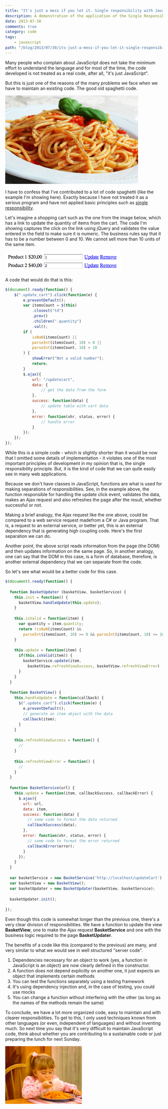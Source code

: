 ```yaml
---
title: "It's just a mess if you let it. Single responsibility with JavaScript"
description: A demonstration of the application of the Single Responsibility Principle with JavaScript.
date: 2013-07-30
comments: true
category: code
tags:
    - javascript
path: "/blog/2013/07/30/its-just-a-mess-if-you-let-it-single-responsibility-with-javascript"
---
```


Many people who complain about JavaScript does not take the minimum effort to understand the language and for most of the time, the code developed is not treated as a real code, after all, "it's just JavaScript".

But this is just one of the reasons of the many problems we face when we have to maintain an existing code. The good old spaghetti code.

![Spaghetti](spagett.jpg)

I have to confess that I've contributed to a lot of code spaghetti (like the example I'm showing here). Exactly because I have not treated it as a serious program and have not applied basic principles such as [single responsibility](http://www.oodesign.com/single-responsibility-principle.html).

Let's imagine a shopping cart such as the one from the image below, which has a link to update the quantity of items from the cart. The code I'm showing captures the click on the link using jQuery and validates the value entered in the field to make sure it is numeric. The business rules say that it has to be a number between 0 and 10. We cannot sell more than 10 units of the same item.

![Shopping basket](shopping_basket.png)

A code that would do that is this:

```js
$(document).ready(function() {
    $(".update_cart").click(function(e) {
        e.preventDefault();
        var itemsCount = $(this)
            .closest("td")
            .prev()
            .children(".quantity")
            .val();
        if (
            isNaN(itemsCount) ||
            parseInt(itemsCount, 10) < 0 ||
            parseInt(itemsCount, 10) > 10
        ) {
            showError("Not a valid number");
            return;
        }
        $.ajax({
            url: "/updatecart",
            data: {
                // get the data from the form
            },
            success: function(data) {
                // update table with cart data
            },
            error: function(xhr, status, error) {
                // handle error
            }
        });
    });
});
```

While this is a simple code - which is slightly shorter than it would be now that I omitted some details of implementation - it violates one of the most important principles of development in my opinion that is, the single responsibility principle. But, it is the kind of code that we can quite easily see in many web applications.

Because we don't have classes in JavaScript, functions are what is used for making separations of responsibilities. See, in the example above, the function responsible for handling the update click event, validates the data, makes an Ajax request and also refreshes the page after the result, whether successful or not.

Making a brief analogy, the Ajax request like the one above, could be compared to a web service request made​from a C# or Java program. That is, a request to an external service, or better yet, this is an external dependency that is generating high coupling code. Here's the first separation we can do.

Another point, the above script reads information from the page (the DOM) and then updates information on the same page. So, in another analogy, one can say that the DOM in this case, is a form of database, therefore, is another external dependency that we can separate from the code.

So let's see what would be a better code for this case.

```js
$(document).ready(function() {

  function BasketUpdater (basketView, basketService) {
    this.init = function() {
      basketView.handleUpdate(this.update);
    }

    this.isValid = function(item) {
      var quantity = item.quantity;
      return !isNaN(itemsCount) &&
        parseInt(itemsCount, 10) >= 0 && parseInt(itemsCount, 10) <= 10
    }

    this.update = function(item) {
      if(this.isValid(item)) {
        basketService.update(item,
          basketView.refreshViewSuccess, basketView.refreshViewError)
      }
    }
  }

  function BasketView() {
    this.handleUpdate = function(callback) {
      $(".update_cart").click(function(e) {
        e.preventDefault();
        // generate an item object with the data
        callback(item);
      }
    }

    this.refreshViewSuccess = function() {
      //
    }

    this.refreshViewError = function() {
      //
    }
  }

  function BasketService(url) {
    this.update = function(item, callbackSuccess, callbackError) {
      $.ajax({
        url: url,
        data: item,
        success: function(data) {
          // some code to format the data returned
          callbackSuccess(data);
        },
        error: function(xhr, status, error) {
          // some code to format the error returned
          callbackError(error);
        }
      });
    }
  }

  var basketService = new BasketService('http://localhost/updateCart');
  var basketView = new BasketView();
  var basketUpdater = new BasketUpdater(basketView, basketService);

  basketUpdater.init();

});
```

Even though this code is somewhat longer than the previous one, there's a very clear division of responsibilities. We have a function to update the view **BasketView**, one to make the Ajax request **BasketService** and one with the business logic required to the page **BasketUpdater**.

The benefits of a code like this (compared to the previous) are many, and very similar to what we would see in well structured "server code".

1.  Dependencies necessary for an object to work (yes, a function in JavaScript is an object) are now clearly defined in the constructor.
2.  A function does not depend explicitly on another one, it just expects an object that implements certain methods
3.  You can test the functions separately using a testing framework
4.  It's using dependency injection and, in the case of testing, you could use mocks
5.  You can change a function without interfering with the other (as long as the names of the methods remain the same)

To conclude, we have a lot more organized code, easy to maintain and with clearer responsibilities. To get to this, I only used techniques known from other languages (or even, independent of languages) and without inventing much. So next time you say that it's very difficult to maintain JavaScript code, think about whether you are contributing to a sustainable code or just preparing the lunch for next Sunday.

<img alt="Spaghetti" src="Spaghetti.gif" class="center-me">
